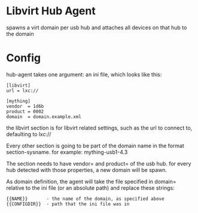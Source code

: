 Libvirt Hub Agent
=================

spawns a virt domain per usb hub and attaches all devices on that hub to the domain

Config
=================

hub-agent takes one argument: an ini file, which looks like this:

    [libvirt]
    url = lxc://
    
    [mything]
    vendor  = 1d6b
    product = 0002
    domain  = domain.example.xml


the libvirt section is for libvirt related settings,
such as the url to connect to, defaulting to lxc://

Every other section is going to be part of the domain name
in the format section-sysname. for example: mything-usb1-4.3

The section needs to have vendor= and product= of the usb hub.
for every hub detected with those properties, a new domain will be spawn.

As domain definition, the agent will take the file specified in domain=
relative to the ini file (or an absolute path)  and replace these strings:

    {{NAME}}       - the name of the domain, as specified above
    {{CONFIGDIR}}  - path that the ini file was in

